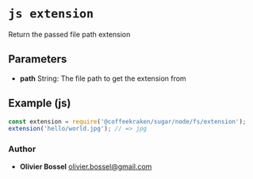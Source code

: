 


<!-- @namespace    sugar.node.fs -->
<!-- @name    extension -->

# ```js extension ```


Return the passed file path extension

## Parameters

- **path**  String: The file path to get the extension from



## Example (js)

```js
const extension = require('@coffeekraken/sugar/node/fs/extension');
extension('hello/world.jpg'); // => jpg
```


### Author
- **Olivier Bossel** <a href="mailto:olivier.bossel@gmail.com">olivier.bossel@gmail.com</a> 



